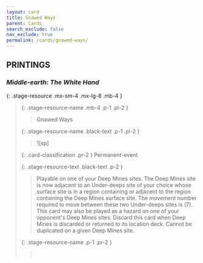 ```yaml
---
layout: card
title: Gnawed Ways
parent: Cards
search_exclude: false
nav_exclude: true
permalink: /cards/gnawed-ways/
---
```


## PRINTINGS


### _Middle-earth: The White Hand_

{: .stage-resource .mx-sm-4 .mx-lg-8 .mb-4 }
> {: .stage-resource-name .mb-4 .p-1 .pl-2 }
> > <div class="card-mp"></div>
> > <div class="card-name">Gnawed Ways</div>
>
> {: .stage-resource-name .black-text .p-1 .pl-2 }
> > 1[sp]
>
> {: .card-classification .pr-2 }
> Permanent-event
>
> {: .stage-resource-text .black-text .p-2 }
> > Playable on one of your Deep Mines sites. The Deep Mines site is now adjacent to an Under-deeps site of your choice whose surface site is in a region containing or adjacent to the region containing the Deep Mines surface site. The movement number required to move between these two Under-deeps sites is (7). This card may also be played as a hazard on one of your opponent's Deep Mines sites. Discard this card when Deep Mines is discarded or returned to its location deck. Cannot be duplicated on a given Deep Mines site.   
> 
> {: .stage-resource-name .p-1 .pr-2 }
> > <div class="card-shield"></div>
> > <div class="card-corruption">&nbsp;</div>
